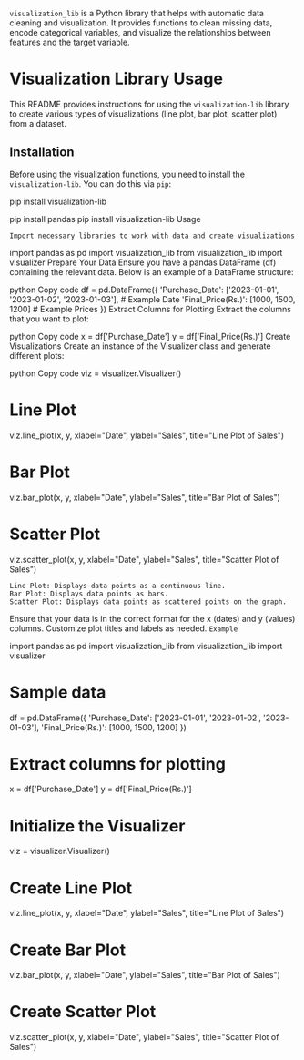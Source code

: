 
`visualization_lib` is a Python library that helps with automatic data cleaning and visualization. It provides functions to clean missing data, encode categorical variables, and visualize the relationships between features and the target variable.

# Visualization Library Usage

This README provides instructions for using the `visualization-lib` library to create various types of visualizations (line plot, bar plot, scatter plot) from a dataset.

## Installation

Before using the visualization functions, you need to install the `visualization-lib`. You can do this via `pip`:

pip install visualization-lib


pip install pandas
pip install visualization-lib
Usage
``` Import Libraries
Import necessary libraries to work with data and create visualizations
```


import pandas as pd
import visualization_lib
from visualization_lib import visualizer
Prepare Your Data
Ensure you have a pandas DataFrame (df) containing the relevant data. Below is an example of a DataFrame structure:

python
Copy code
df = pd.DataFrame({
    'Purchase_Date': ['2023-01-01', '2023-01-02', '2023-01-03'],  # Example Date
    'Final_Price(Rs.)': [1000, 1500, 1200]  # Example Prices
})
Extract Columns for Plotting
Extract the columns that you want to plot:

python
Copy code
x = df['Purchase_Date']
y = df['Final_Price(Rs.)']
Create Visualizations
Create an instance of the Visualizer class and generate different plots:

python
Copy code
viz = visualizer.Visualizer()

# Line Plot
viz.line_plot(x, y, xlabel="Date", ylabel="Sales", title="Line Plot of Sales")

# Bar Plot
viz.bar_plot(x, y, xlabel="Date", ylabel="Sales", title="Bar Plot of Sales")

# Scatter Plot
viz.scatter_plot(x, y, xlabel="Date", ylabel="Sales", title="Scatter Plot of Sales")
``` Plot Types
Line Plot: Displays data points as a continuous line.
Bar Plot: Displays data points as bars.
Scatter Plot: Displays data points as scattered points on the graph.
```

Ensure that your data is in the correct format for the x (dates) and y (values) columns.
Customize plot titles and labels as needed.
``` Example ```

import pandas as pd
import visualization_lib
from visualization_lib import visualizer

# Sample data
df = pd.DataFrame({
    'Purchase_Date': ['2023-01-01', '2023-01-02', '2023-01-03'],
    'Final_Price(Rs.)': [1000, 1500, 1200]
})

# Extract columns for plotting
x = df['Purchase_Date']
y = df['Final_Price(Rs.)']

# Initialize the Visualizer
viz = visualizer.Visualizer()

# Create Line Plot
viz.line_plot(x, y, xlabel="Date", ylabel="Sales", title="Line Plot of Sales")

# Create Bar Plot
viz.bar_plot(x, y, xlabel="Date", ylabel="Sales", title="Bar Plot of Sales")

# Create Scatter Plot
viz.scatter_plot(x, y, xlabel="Date", ylabel="Sales", title="Scatter Plot of Sales")
